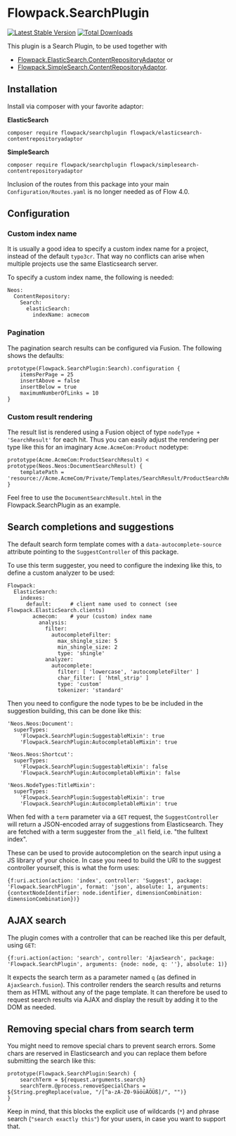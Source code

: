 # Flowpack.SearchPlugin

[![Latest Stable Version](https://poser.pugx.org/flowpack/searchplugin/v/stable)](https://packagist.org/packages/flowpack/searchplugin) [![Total Downloads](https://poser.pugx.org/flowpack/searchplugin/downloads)](https://packagist.org/packages/flowpack/searchplugin)

This plugin is a Search Plugin, to be used together with

* [Flowpack.ElasticSearch.ContentRepositoryAdaptor](https://github.com/Flowpack/Flowpack.ElasticSearch.ContentRepositoryAdaptor) or
* [Flowpack.SimpleSearch.ContentRepositoryAdaptor](https://github.com/Flowpack/Flowpack.SimpleSearch.ContentRepositoryAdaptor).

## Installation

Install via composer with your favorite adaptor:

**ElasticSearch**

    composer require flowpack/searchplugin flowpack/elasticsearch-contentrepositoryadaptor

**SimpleSearch**

    composer require flowpack/searchplugin flowpack/simplesearch-contentrepositoryadaptor

Inclusion of the routes from this package into your main `Configuration/Routes.yaml` is no longer needed as of Flow 4.0.

## Configuration

### Custom index name

It is usually a good idea to specify a custom index name for a project, instead of the default `typo3cr`. That
way no conflicts can arise when multiple projects use the same Elasticsearch server.

To specify a custom index name, the following is needed:

    Neos:
      ContentRepository:
        Search:
          elasticSearch:
            indexName: acmecom

### Pagination

The pagination search results can be configured via Fusion. The following shows the defaults:

    prototype(Flowpack.SearchPlugin:Search).configuration {
        itemsPerPage = 25
        insertAbove = false
        insertBelow = true
        maximumNumberOfLinks = 10
    }

### Custom result rendering

The result list is rendered using a Fusion object of type `nodeType + 'SearchResult'` for each hit.
Thus you can easily adjust the rendering per type like this for an imaginary `Acme.AcmeCom:Product` nodetype:

    prototype(Acme.AcmeCom:ProductSearchResult) < prototype(Neos.Neos:DocumentSearchResult) {
        templatePath = 'resource://Acme.AcmeCom/Private/Templates/SearchResult/ProductSearchResult.html'
    }

Feel free to use the `DocumentSearchResult.html` in the Flowpack.SearchPlugin as an example.

## Search completions and suggestions

The default search form template comes with a `data-autocomplete-source` attribute pointing to the
`SuggestController` of this package.

To use this term suggester, you need to configure the indexing like this, to define a custom
analyzer to be used:

    Flowpack:
      ElasticSearch:
        indexes:
          default:      # client name used to connect (see Flowpack.ElasticSearch.clients)
            acmecom:    # your (custom) index name
              analysis:
                filter:
                  autocompleteFilter:
                    max_shingle_size: 5
                    min_shingle_size: 2
                    type: 'shingle'
                analyzer:
                  autocomplete:
                    filter: [ 'lowercase', 'autocompleteFilter' ]
                    char_filter: [ 'html_strip' ]
                    type: 'custom'
                    tokenizer: 'standard'

Then you need to configure the node types to be be included in the suggestion building, this can be
done like this:

    'Neos.Neos:Document':
      superTypes:
        'Flowpack.SearchPlugin:SuggestableMixin': true
        'Flowpack.SearchPlugin:AutocompletableMixin': true

    'Neos.Neos:Shortcut':
      superTypes:
        'Flowpack.SearchPlugin:SuggestableMixin': false
        'Flowpack.SearchPlugin:AutocompletableMixin': false

    'Neos.NodeTypes:TitleMixin':
      superTypes:
        'Flowpack.SearchPlugin:SuggestableMixin': true
        'Flowpack.SearchPlugin:AutocompletableMixin': true

When fed with a `term` parameter via a `GET` request, the `SuggestController` will return a
JSON-encoded array of suggestions from Elasticsearch. They are fetched with a term suggester
from the `_all` field, i.e. "the fulltext index".

These can be used to provide autocompletion on the search input using a JS library of your choice.
In case you need to build the URI to the suggest controller yourself, this is what the form uses:

    {f:uri.action(action: 'index', controller: 'Suggest', package: 'Flowpack.SearchPlugin', format: 'json', absolute: 1, arguments: {contextNodeIdentifier: node.identifier, dimensionCombination: dimensionCombination})}

## AJAX search

The plugin comes with a controller that can be reached like this per default, using `GET`:

    {f:uri.action(action: 'search', controller: 'AjaxSearch', package: 'Flowpack.SearchPlugin', arguments: {node: node, q: ''}, absolute: 1)}

It expects the search term as a parameter named `q` (as defined in `AjaxSearch.fusion`). This controller
renders the search results and returns them as HTML without any of the page template. It can therefore
be used to request search results via AJAX and display the result by adding it to the DOM as needed.

## Removing special chars from search term

You might need to remove special chars to prevent search errors. Some chars are reserved in Elasticsearch
and you can replace them before submitting the search like this:

    prototype(Flowpack.SearchPlugin:Search) {
        searchTerm = ${request.arguments.search}
        searchTerm.@process.removeSpecialChars = ${String.pregReplace(value, "/[^a-zA-Z0-9äöüÄÖÜß]/", "")}
    }

Keep in mind, that this blocks the explicit use of wildcards (`*`) and phrase search (`"search exactly this"`)
for your users, in case you want to support that.
